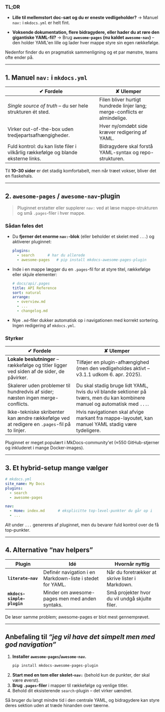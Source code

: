 ### TL;DR

* **Lille til mellemstort doc-sæt og du er eneste vedligeholder?**
  → Manuel `nav:` i `mkdocs.yml` er helt fint.

* **Voksende dokumentation, flere bidragydere, eller hader du at røre den gigantiske YAML-fil?**
  → Brug **`awesome-pages` (nu kaldet `awesome-nav`)** – den holder YAML'en lille og lader hver mappe styre sin egen rækkefølge.

Nedenfor finder du en pragmatisk sammenligning og et par mønstre, teams ofte ender på.

---

## 1. Manuel `nav:` i `mkdocs.yml`

| ✔ Fordele | ✘ Ulemper |
| --------- | --------- |
| *Single source of truth* – du ser hele strukturen ét sted. | Filen bliver hurtigt hundrede linjer lang; merge-conflicts er almindelige. |
| Virker out-of-the-box uden tredjepartsafhængigheder. | Hver ny/omdøbt side kræver redigering af YAML. |
| Fuld kontrol: du kan liste filer i vilkårlig rækkefølge og blande eksterne links. | Bidragydere skal forstå YAML-syntax og repo-strukturen. |

Til **10–30 sider** er det stadig komfortabelt, men når træet vokser, bliver det en flaskehals.

---

## 2. `awesome-pages` / `awesome-nav`-plugin

> Pluginnet erstatter eller supplerer `nav:` ved at læse mappe-strukturen og små `.pages`-filer i hver mappe.

### Sådan føles det

* Du **fjerner det enorme `nav:`-blok** (eller beholder et skelet med `...`) og aktiverer pluginnet:

  ```yaml
  plugins:
    - search      # har du allerede
    - awesome-pages   # pip install mkdocs-awesome-pages-plugin
  ```

* Inde i en mappe lægger du en `.pages`-fil for at styre titel, rækkefølge eller skjule elementer:

  ```yaml
  # docs/api/.pages
  title: API Reference
  sort: natural
  arrange:
    - overview.md
    - ...
    - changelog.md
  ```

* Nye `.md`-filer dukker automatisk op i navigationen med korrekt sortering. Ingen redigering af `mkdocs.yml`.

### Styrker

| ✔ Fordele | ✘ Ulemper |
| --------- | --------- |
| **Lokale beslutninger** – rækkefølge og titler ligger ved siden af de sider, de påvirker. | Tilføjer en plugin-afhængighed (men den vedligeholdes aktivt – v3.1.1 udkom 6. apr. 2025). |
| Skalerer uden problemer til hundredvis af sider; næsten ingen merge-conflicts. | Du skal stadig bruge lidt YAML, hvis du vil blande sektioner på tværs, men du kan kombinere manuel og automatisk med `...`. |
| Ikke-tekniske skribenter kan ændre rækkefølge ved at redigere en `.pages`-fil på to linjer. | Hvis navigationen skal afvige markant fra mappe-layoutet, kan manuel YAML stadig være tydeligere. |

Pluginnet er meget populært i MkDocs-community'et (≈550 GitHub-stjerner og inkluderet i mange Docker-images).

---

## 3. Et hybrid-setup mange vælger

```yaml
# mkdocs.yml
site_name: My Docs
plugins:
  - search
  - awesome-pages

nav:
  - Home: index.md      # eksplicitte top-level-punkter du går op i
  - ...
```

*Alt* under `...` genereres af pluginnet, men du bevarer fuld kontrol over de få top-punkter.

---

## 4. Alternative “nav helpers”

| Plugin | Idé | Hvornår nyttig |
| ------ | --- | -------------- |
| **`literate-nav`** | Definér navigation i en Markdown-liste i stedet for YAML. | Når du foretrækker at skrive lister i Markdown. |
| **`mkdocs-simple-plugin`** | Minder om awesome-pages men med anden syntaks. | Små projekter hvor du vil undgå skjulte filer. |

De løser samme problem; awesome-pages er blot mest gennemprøvet.

---

## Anbefaling til *“jeg vil have det simpelt men med god navigation”*

1. **Installer `awesome-pages`/`awesome-nav`.**
   ```bash
   pip install mkdocs-awesome-pages-plugin
   ```
2. **Start med en tom eller skelet-`nav:`** (behold kun de punkter, der skal være øverst).
3. **Brug `.pages`-filer** i mapper til rækkefølge og venlige titler.
4. Behold dit eksisterende `search`-plugin – det virker uændret.

Så bruger du langt mindre tid i den centrale YAML, og bidragydere kan styre deres sektion uden at træde hinanden over tæerne.
